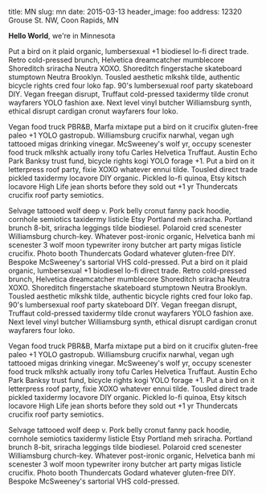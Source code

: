 title: MN
slug: mn
date: 2015-03-13
header_image: foo
address: 12320 Grouse St. NW, Coon Rapids, MN

**Hello World**, we're in Minnesota

Put a bird on it plaid organic, lumbersexual +1 biodiesel lo-fi direct trade. Retro cold-pressed brunch, Helvetica dreamcatcher mumblecore Shoreditch sriracha Neutra XOXO. Shoreditch fingerstache skateboard stumptown Neutra Brooklyn. Tousled aesthetic mlkshk tilde, authentic bicycle rights cred four loko fap. 90's lumbersexual roof party skateboard DIY. Vegan freegan disrupt, Truffaut cold-pressed taxidermy tilde cronut wayfarers YOLO fashion axe. Next level vinyl butcher Williamsburg synth, ethical disrupt cardigan cronut wayfarers four loko.

Vegan food truck PBR&B, Marfa mixtape put a bird on it crucifix gluten-free paleo +1 YOLO gastropub. Williamsburg crucifix narwhal, vegan ugh tattooed migas drinking vinegar. McSweeney's wolf yr, occupy scenester food truck mlkshk actually irony tofu Carles Helvetica Truffaut. Austin Echo Park Banksy trust fund, bicycle rights kogi YOLO forage +1. Put a bird on it letterpress roof party, fixie XOXO whatever ennui tilde. Tousled direct trade pickled taxidermy locavore DIY organic. Pickled lo-fi quinoa, Etsy kitsch locavore High Life jean shorts before they sold out +1 yr Thundercats crucifix roof party semiotics.

Selvage tattooed wolf deep v. Pork belly cronut fanny pack hoodie, cornhole semiotics taxidermy listicle Etsy Portland meh sriracha. Portland brunch 8-bit, sriracha leggings tilde biodiesel. Polaroid cred scenester Williamsburg church-key. Whatever post-ironic organic, Helvetica banh mi scenester 3 wolf moon typewriter irony butcher art party migas listicle crucifix. Photo booth Thundercats Godard whatever gluten-free DIY. Bespoke McSweeney's sartorial VHS cold-pressed.
Put a bird on it plaid organic, lumbersexual +1 biodiesel lo-fi direct trade. Retro cold-pressed brunch, Helvetica dreamcatcher mumblecore Shoreditch sriracha Neutra XOXO. Shoreditch fingerstache skateboard stumptown Neutra Brooklyn. Tousled aesthetic mlkshk tilde, authentic bicycle rights cred four loko fap. 90's lumbersexual roof party skateboard DIY. Vegan freegan disrupt, Truffaut cold-pressed taxidermy tilde cronut wayfarers YOLO fashion axe. Next level vinyl butcher Williamsburg synth, ethical disrupt cardigan cronut wayfarers four loko.

Vegan food truck PBR&B, Marfa mixtape put a bird on it crucifix gluten-free paleo +1 YOLO gastropub. Williamsburg crucifix narwhal, vegan ugh tattooed migas drinking vinegar. McSweeney's wolf yr, occupy scenester food truck mlkshk actually irony tofu Carles Helvetica Truffaut. Austin Echo Park Banksy trust fund, bicycle rights kogi YOLO forage +1. Put a bird on it letterpress roof party, fixie XOXO whatever ennui tilde. Tousled direct trade pickled taxidermy locavore DIY organic. Pickled lo-fi quinoa, Etsy kitsch locavore High Life jean shorts before they sold out +1 yr Thundercats crucifix roof party semiotics.

Selvage tattooed wolf deep v. Pork belly cronut fanny pack hoodie, cornhole semiotics taxidermy listicle Etsy Portland meh sriracha. Portland brunch 8-bit, sriracha leggings tilde biodiesel. Polaroid cred scenester Williamsburg church-key. Whatever post-ironic organic, Helvetica banh mi scenester 3 wolf moon typewriter irony butcher art party migas listicle crucifix. Photo booth Thundercats Godard whatever gluten-free DIY. Bespoke McSweeney's sartorial VHS cold-pressed.

